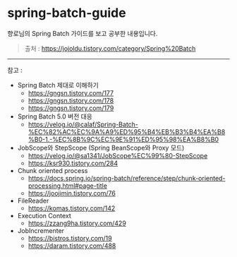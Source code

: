 # spring-batch-guide
향로님의 Spring Batch 가이드를 보고 공부한 내용입니다.
> 출처 : https://jojoldu.tistory.com/category/Spring%20Batch
---
참고 :
- Spring Batch 제대로 이해하기
  - https://gngsn.tistory.com/177
  - https://gngsn.tistory.com/178
  - https://gngsn.tistory.com/179
- Spring Batch 5.0 버전 대응
  - https://velog.io/@calaf/Spring-Batch-%EC%82%AC%EC%9A%A9%ED%95%B4%EB%B3%B4%EA%B8%B0-1.-%EC%8B%9C%EC%9E%91%ED%95%98%EA%B8%B0
- JobScope와 StepScope (Spring BeanScope와 Proxy 모드)
  - https://velog.io/@sa1341/JobScope%EC%99%80-StepScope
  - https://ksr930.tistory.com/284
- Chunk oriented process
  - https://docs.spring.io/spring-batch/reference/step/chunk-oriented-processing.html#page-title
  - https://joojimin.tistory.com/76
- FileReader
  - https://komas.tistory.com/142
- Execution Context
  - https://zzang9ha.tistory.com/429
- JobIncrementer
  - https://bistros.tistory.com/19
  - https://daram.tistory.com/488